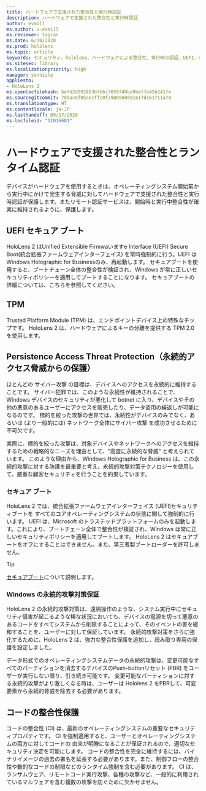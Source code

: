 ```yaml
---
title: ハードウェアで支援された整合性と実行時認証
description: ハードウェアで支援された整合性と実行時認証
author: evmill
ms.author: v-evmill
ms.reviewer: tagran
ms.date: 6/30/2020
ms.prod: hololens
ms.topic: article
keywords: セキュリティ、hololens、ハードウェアによる整合性、実行時の認証、UEFI、UEFI セキュアブート、セキュアブート、TPM、脅威保護、Windows のAnti-Persistence（永続攻撃対策）保証、コードの整合性、コードの保護、
ms.sitesec: library
ms.localizationpriority: high
manager: yannisle
appliesto:
- HoloLens 2
ms.openlocfilehash: befd2d892403b7b6c7050f48ba9beffb45b241fe
ms.sourcegitcommit: 785ac6f05aecffc0f3980960891617d161711a70
ms.translationtype: HT
ms.contentlocale: ja-JP
ms.lasthandoff: 09/17/2020
ms.locfileid: "11016681"
---
```

# ハードウェアで支援された整合性とランタイム認証

デバイスがハードウェアを使用するときは、オペレーティングシステム開始前から実行中にかけて発生する脅威に対してハードウェアで支援された整合性と実行時認証が保護します。またリモート認証サービスは、開始時と実行中整合性が確実に維持されるように、保護します。

## UEFI セキュア ブート

HoloLens 2 はUnified Extensible Firmwaいますe Interface (UEFI) Secure Boot(統合拡張ファームウェアインターフェイス) を常時強制的に行う。UEFI はWindows Holographic for Businessのみ、再起動します。
セキュアブートを使用すると、ブートチェーン全体の整合性が検証され、Windows が常に正しいセキュリティポリシーを適用してブートすることになります。 セキュアブートの詳細については、こちらを参照してください。

## TPM

Trusted Platform Module (TPM) は、エンドポイントデバイス上の特殊なチップです。 HoloLens 2 は、ハードウェアによるキーの分離を提供する TPM 2.0 を使用します。

## Persistence Access Threat Protection（永続的アクセス脅威からの保護）

ほとんどの サイバー攻撃 の目標は、デバイスへのアクセスを永続的に維持することです。 サイバー犯罪では、このような永続性が維持されることで、Windows デバイスのセキュリティが悪化して botnet に入り、デバイスやその他の悪意のあるユーザーにアクセスを販売したり、データ盗用の繰返しが可能になるのです。 標的を絞った攻撃の世界では、永続性がデバイスのみでなく、あるいは (より一般的には) ネットワーク全体にサイバー攻撃 を成功させるために不可欠です。  

実際に、標的を絞った攻撃は、対象デバイスやネットワークへのアクセスを維持するための戦略的なニーズを理由として、"高度に永続的な脅威" と考えられています。 このような理由から、Windows Holographic for Business は、この永続的攻撃に対する防護を最重要と考え、永続的攻撃対策テクノロジーを使用して、厳重な顧客セキュリティを行うことを約束しています。

### セキュア ブート 

HoloLens 2 では、統合拡張ファームウェアインターフェイス (UEFI)セキュリティブートを すべてのコアオペレーティングシステムの状態に関して強制的に行います。 UEFI は、Microsoft のトラステッドプラットフォームのみを起動します。これにより、ブートチェーン全体で整合性が検証され、Windows は常に正しいセキュリティポリシーを適用してブートします。 HoloLens 2 はセキュアブートをオフにすることはできません。また、第三者製ブートローダーを許可しません。

> [!Tip]
> [セキュアブート](https://docs.microsoft.com/windows-hardware/design/device-experiences/oem-secure-boot)について説明します。

### Windows の永続的攻撃対策保証

HoloLens 2 の永続的攻撃対策は、遠隔操作のような、システム実行中にセキュリティ侵害が起こるような稀な状況においても、デバイスの電源を切って悪意のあるコードをすべてシステムから削除することによって、そのイベントの害を緩和することを、ユーザーに対して保証しています。 永続的攻撃対策をさらに強化するために、HoloLens 2 は、強力な整合性保護を追加し、読み取り専用の保護を設定しました。

データ形式でのオペレーティングシステムデータの永続的攻撃は、変更可能なすべてのパーティションを消去するデバイスのPush-buttonリセット (PBR) をユーザーが実行しない限り、引き続き可能です。 変更可能なパーティションに対する永続的攻撃がより激しくなる時は、ユーザーは Hololens 2 をPBRして、可変要素から永続的脅威を除去する必要があります。

## コードの整合性保護 

コードの整合性 (CI) は、最新のオペレーティングシステムの重要なセキュリティプロパティです。 CI を強制適用すると、ユーザーとオペレーティングシステムの両方に対してコードの 由来が明瞭になることが保証されるので、適切なセキュリティ決定を可能にします。 コードの整合性を完全に維持するには、バイナリイメージの過去の署名を延長する必要があります。また、制御フローの整合性や動的なコードの制限などのランタイム強制を含む必要があります。 CI は、ランサムウェア、リモートコード実行攻撃、各種の攻撃など、一般的に利用されているマルウェアを含む複数の攻撃を防ぐために欠かせません。
